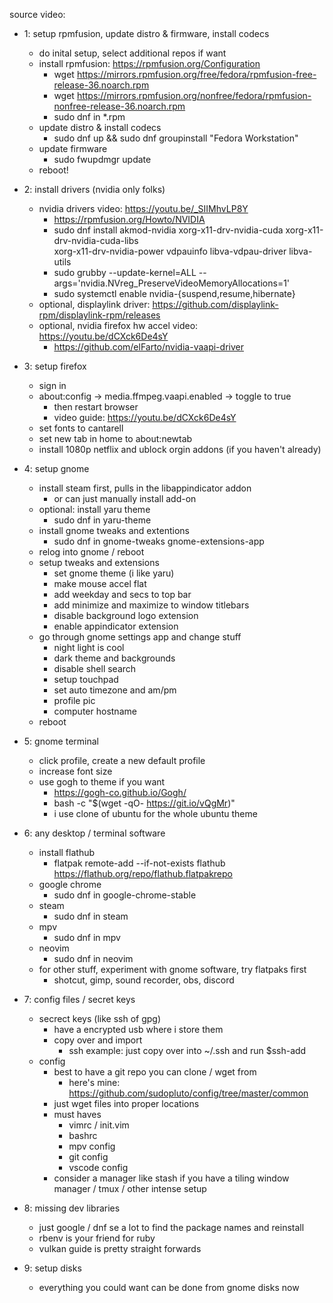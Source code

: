 source video: 


- 1: setup rpmfusion, update distro & firmware, install codecs
    - do inital setup, select additional repos if want
    - install rpmfusion: https://rpmfusion.org/Configuration
        - wget https://mirrors.rpmfusion.org/free/fedora/rpmfusion-free-release-36.noarch.rpm
        - wget https://mirrors.rpmfusion.org/nonfree/fedora/rpmfusion-nonfree-release-36.noarch.rpm
        - sudo dnf in *.rpm
    - update distro & install codecs
        - sudo dnf up && sudo dnf groupinstall "Fedora Workstation"
    - update firmware
        - sudo fwupdmgr update
    - reboot!

- 2: install drivers (nvidia only folks)
    - nvidia drivers video: https://youtu.be/_SIIMhvLP8Y
        - https://rpmfusion.org/Howto/NVIDIA
        - sudo dnf install akmod-nvidia xorg-x11-drv-nvidia-cuda xorg-x11-drv-nvidia-cuda-libs\
            xorg-x11-drv-nvidia-power vdpauinfo libva-vdpau-driver libva-utils
        - sudo grubby --update-kernel=ALL --args='nvidia.NVreg_PreserveVideoMemoryAllocations=1'
        - sudo systemctl enable nvidia-{suspend,resume,hibernate}
    - optional, displaylink driver: https://github.com/displaylink-rpm/displaylink-rpm/releases
    - optional, nvidia firefox hw accel video: https://youtu.be/dCXck6De4sY
        - https://github.com/elFarto/nvidia-vaapi-driver

- 3: setup firefox
    - sign in
    - about:config -> media.ffmpeg.vaapi.enabled -> toggle to true
        - then restart browser
        - video guide: https://youtu.be/dCXck6De4sY
    - set fonts to cantarell
    - set new tab in home to about:newtab
    - install 1080p netflix and ublock orgin addons (if you haven't already)

- 4: setup gnome
    - install steam first, pulls in the libappindicator addon
        - or can just manually install add-on
    - optional: install yaru theme
        - sudo dnf in yaru-theme
    - install gnome tweaks and extentions
        - sudo dnf in gnome-tweaks gnome-extensions-app
    - relog into gnome / reboot
    - setup tweaks and extensions
        - set gnome theme (i like yaru)
        - make mouse accel flat
        - add weekday and secs to top bar
        - add minimize and maximize to window titlebars
        - disable background logo extension
        - enable appindicator extension
    - go through gnome settings app and change stuff
        - night light is cool 
        - dark theme and backgrounds
        - disable shell search
        - setup touchpad
        - set auto timezone and am/pm
        - profile pic
        - computer hostname
    - reboot

- 5: gnome terminal
    - click profile, create a new default profile
    - increase font size
    - use gogh to theme if you want
        - https://gogh-co.github.io/Gogh/
        - bash -c  "$(wget -qO- https://git.io/vQgMr)" 
        - i use clone of ubuntu for the whole ubuntu theme

- 6: any desktop / terminal software
    - install flathub
        - flatpak remote-add --if-not-exists flathub https://flathub.org/repo/flathub.flatpakrepo
    - google chrome
        - sudo dnf in google-chrome-stable
    - steam
        - sudo dnf in steam
    - mpv
        - sudo dnf in mpv
    - neovim
        - sudo dnf in neovim
    - for other stuff, experiment with gnome software, try flatpaks first
        - shotcut, gimp, sound recorder, obs, discord

- 7: config files / secret keys
    - secrect keys (like ssh of gpg)
        - have a encrypted usb where i store them
        - copy over and import
            - ssh example: just copy over into ~/.ssh and run $ssh-add
    - config
        - best to have a git repo you can clone / wget from
            - here's mine: https://github.com/sudopluto/config/tree/master/common
        - just wget files into proper locations
        - must haves
            - vimrc / init.vim
            - bashrc
            - mpv config
            - git config
            - vscode config
        - consider a manager like stash if you have a tiling window manager / tmux / other intense setup

- 8: missing dev libraries
    - just google / dnf se a lot to find the package names and reinstall
    - rbenv is your friend for ruby
    - vulkan guide is pretty straight forwards

- 9: setup disks
    - everything you could want can be done from gnome disks now
